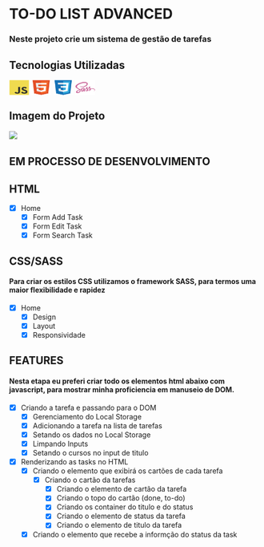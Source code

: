 # TO-DO LIST ADVANCED

### Neste projeto crie um sistema de gestão de tarefas

## Tecnologias Utilizadas
<div style="display: inline_block">
 <img align="center" alt="Ribeiro-JS" height="30" width="40" src="https://raw.githubusercontent.com/devicons/devicon/master/icons/javascript/javascript-original.svg">
 <img align="center" alt="Ribeiro-JS" height="30" width="40" src="https://raw.githubusercontent.com/devicons/devicon/master/icons/html5/html5-original.svg">
 <img align="center" alt="Ribeiro-JS" height="30" width="40" src="https://raw.githubusercontent.com/devicons/devicon/master/icons/css3/css3-original.svg">
 <img align="center" alt="Ribeiro-JS" height="30" width="40" src="https://raw.githubusercontent.com/devicons/devicon/master/icons/sass/sass-original.svg">
</div>

## Imagem do Projeto
<div>
  <img src="https://i.ibb.co/XrLF2G03/todolist.png" />
</div>

## EM PROCESSO DE DESENVOLVIMENTO #
## HTML
- [X] Home
    - [X] Form Add Task
    - [X] Form Edit Task
    - [X] Form Search Task

## CSS/SASS 
#### Para criar os estilos CSS utilizamos o framework SASS, para termos uma maior flexibilidade e rapidez
- [X] Home
    - [X] Design
    - [X] Layout
    - [X] Responsividade

## FEATURES
#### Nesta etapa eu preferi criar todo os elementos html abaixo com javascript, para mostrar minha proficiencia em manuseio de DOM.
- [X] Criando a tarefa e passando para o DOM
  - [X] Gerenciamento do Local Storage
  - [X] Adicionando a tarefa na lista de tarefas
  - [X] Setando os dados no Local Storage
  - [x] Limpando Inputs
  - [X] Setando o cursos no input de titulo
- [X] Renderizando as tasks no HTML
  - [X] Criando o elemento que exibirá os cartões de cada tarefa
    - [X] Criando o cartão da tarefas
      - [X] Criando o elemento de cartão da tarefa
      - [X] Criando o topo do cartão (done, to-do)
      - [X] Criando os container do titulo e do status
      - [X] Criando o elemento de status da tarefa
      - [X] Criando o elemento de titulo da tarefa
  - [X] Criando o elemento que recebe a informção do status da task
